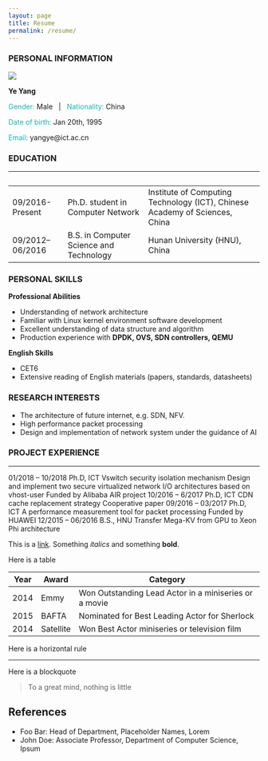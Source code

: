 ```yaml
---
layout: page
title: Resume
permalink: /resume/
---
```


### **PERSONAL INFORMATION**
<img class="profile-picture" src="sherlock.jpg">

**Ye Yang**

<p><font color="#20B2AA">Gender:&nbsp;</font>Male&nbsp;&nbsp;&nbsp;|&nbsp;&nbsp;&nbsp;<font color="#20B2AA">Nationality:&nbsp;</font>China</p>

<p><font color="#20B2AA">Date of birth:&nbsp;</font>Jan 20th,&nbsp;1995</p>

<p><font color="#20B2AA">Email: </font>yangye@ict.ac.cn</p>

### **EDUCATION**

&nbsp;|&nbsp;|&nbsp;
-----|-------|---------
09/2016-Present | Ph.D. student in Computer Network | Institute of Computing Technology (ICT), Chinese Academy of Sciences, China
09/2012–06/2016 | B.S. in Computer Science and Technology | Hunan University (HNU), China


### **PERSONAL SKILLS**

**Professional Abilities**  

* Understanding of network architecture  
* Familiar with Linux kernel environment software development  
* Excellent understanding of data structure and algorithm  
* Production experience with **DPDK, OVS, SDN controllers, QEMU**  

**English Skills**  
* CET6
* Extensive reading of English materials (papers, standards, datasheets)

### **RESEARCH INTERESTS**
* The architecture of future internet, e.g. SDN, NFV.
* High performance packet processing
* Design and implementation of network system under the guidance of AI

### **PROJECT EXPERIENCE**
---
01/2018 – 10/2018 Ph.D, ICT Vswitch security isolation mechanism
	Design and implement two secure virtualized network I/O architectures based on vhost-user
	Funded by Alibaba AIR project
10/2016 – 6/2017 Ph.D, ICT CDN cache replacement strategy
	Cooperative paper
09/2016 – 03/2017 Ph.D, ICT A performance measurement tool for packet processing
	Funded by HUAWEI
12/2015 – 06/2016 B.S., HNU Transfer Mega-KV from GPU to Xeon Phi architecture



This is a [link](http://google.com). Something *italics* and something **bold**.

Here is a table


Year | Award | Category
-----|-------|--------
2014 | Emmy  | Won Outstanding Lead Actor in a miniseries or a movie
2015 | BAFTA | Nominated for Best Leading Actor for Sherlock
2014 | Satellite | Won Best Actor miniseries or television film


Here is a horizontal rule

---

Here is a blockquote

> To a great mind, nothing is little

## References

* Foo Bar: Head of Department, Placeholder Names, Lorem
* John Doe: Associate Professor, Department of Computer Science, Ipsum
